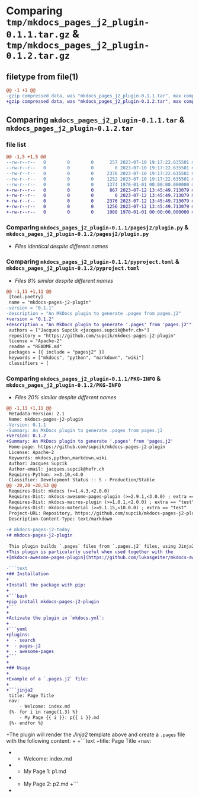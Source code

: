 # Comparing `tmp/mkdocs_pages_j2_plugin-0.1.1.tar.gz` & `tmp/mkdocs_pages_j2_plugin-0.1.2.tar.gz`

## filetype from file(1)

```diff
@@ -1 +1 @@
-gzip compressed data, was "mkdocs_pages_j2_plugin-0.1.1.tar", max compression
+gzip compressed data, was "mkdocs_pages_j2_plugin-0.1.2.tar", max compression
```

## Comparing `mkdocs_pages_j2_plugin-0.1.1.tar` & `mkdocs_pages_j2_plugin-0.1.2.tar`

### file list

```diff
@@ -1,5 +1,5 @@
--rw-r--r--   0        0        0      257 2023-07-10 19:17:22.635501 mkdocs_pages_j2_plugin-0.1.1/README.md
--rw-r--r--   0        0        0        0 2023-07-10 19:17:22.635501 mkdocs_pages_j2_plugin-0.1.1/pagesj2/__init__.py
--rw-r--r--   0        0        0     2376 2023-07-10 19:17:22.635501 mkdocs_pages_j2_plugin-0.1.1/pagesj2/plugin.py
--rw-r--r--   0        0        0     1252 2023-07-10 19:17:22.635501 mkdocs_pages_j2_plugin-0.1.1/pyproject.toml
--rw-r--r--   0        0        0     1374 1970-01-01 00:00:00.000000 mkdocs_pages_j2_plugin-0.1.1/PKG-INFO
+-rw-r--r--   0        0        0      867 2023-07-12 13:45:49.713079 mkdocs_pages_j2_plugin-0.1.2/README.md
+-rw-r--r--   0        0        0        0 2023-07-12 13:45:49.713079 mkdocs_pages_j2_plugin-0.1.2/pagesj2/__init__.py
+-rw-r--r--   0        0        0     2376 2023-07-12 13:45:49.713079 mkdocs_pages_j2_plugin-0.1.2/pagesj2/plugin.py
+-rw-r--r--   0        0        0     1256 2023-07-12 13:45:49.713079 mkdocs_pages_j2_plugin-0.1.2/pyproject.toml
+-rw-r--r--   0        0        0     1988 1970-01-01 00:00:00.000000 mkdocs_pages_j2_plugin-0.1.2/PKG-INFO
```

### Comparing `mkdocs_pages_j2_plugin-0.1.1/pagesj2/plugin.py` & `mkdocs_pages_j2_plugin-0.1.2/pagesj2/plugin.py`

 * *Files identical despite different names*

### Comparing `mkdocs_pages_j2_plugin-0.1.1/pyproject.toml` & `mkdocs_pages_j2_plugin-0.1.2/pyproject.toml`

 * *Files 8% similar despite different names*

```diff
@@ -1,11 +1,11 @@
 [tool.poetry]
 name = "mkdocs-pages-j2-plugin"
-version = "0.1.1"
-description = "An MkDocs plugin to generate .pages from pages.j2"
+version = "0.1.2"
+description = "An MkDocs plugin to generate '.pages' from 'pages.j2'"
 authors = ["Jacques Supcik <jacques.supcik@hefr.ch>"]
 repository = "https://github.com/supcik/mkdocs-pages-j2-plugin"
 license = "Apache-2"
 readme = "README.md"
 packages = [{ include = "pagesj2" }]
 keywords = ["mkdocs", "python", "markdown", "wiki"]
 classifiers = [
```

### Comparing `mkdocs_pages_j2_plugin-0.1.1/PKG-INFO` & `mkdocs_pages_j2_plugin-0.1.2/PKG-INFO`

 * *Files 20% similar despite different names*

```diff
@@ -1,11 +1,11 @@
 Metadata-Version: 2.1
 Name: mkdocs-pages-j2-plugin
-Version: 0.1.1
-Summary: An MkDocs plugin to generate .pages from pages.j2
+Version: 0.1.2
+Summary: An MkDocs plugin to generate '.pages' from 'pages.j2'
 Home-page: https://github.com/supcik/mkdocs-pages-j2-plugin
 License: Apache-2
 Keywords: mkdocs,python,markdown,wiki
 Author: Jacques Supcik
 Author-email: jacques.supcik@hefr.ch
 Requires-Python: >=3.10,<4.0
 Classifier: Development Status :: 5 - Production/Stable
@@ -20,20 +20,53 @@
 Requires-Dist: mkdocs (>=1.4.3,<2.0.0)
 Requires-Dist: mkdocs-awesome-pages-plugin (>=2.9.1,<3.0.0) ; extra == "test"
 Requires-Dist: mkdocs-macros-plugin (>=1.0.1,<2.0.0) ; extra == "test"
 Requires-Dist: mkdocs-material (>=9.1.15,<10.0.0) ; extra == "test"
 Project-URL: Repository, https://github.com/supcik/mkdocs-pages-j2-plugin
 Description-Content-Type: text/markdown
 
-# mkdocs-pages-j2-today
+# mkdocs-pages-j2-plugin
 
 This plugin builds `.pages` files from `.pages.j2` files, using Jinja2 to render the templates.
+This plugin is particularly useful when used together with the
+[mkdocs-awesome-pages-plugin](https://github.com/lukasgeiter/mkdocs-awesome-pages-plugin).
 
-```text
+## Installation
+
+Install the package with pip:
+
+```bash
+pip install mkdocs-pages-j2-plugin
+```
+
+Activate the plugin in `mkdocs.yml`:
+
+```yaml
+plugins:
+  - search
+  - pages-j2
+  - awesome-pages
+```
+
+## Usage
+
+Example of a `.pages.j2` file:
+
+```jinja2
 title: Page Title
 nav:
     - Welcome: index.md
 {%- for i in range(1,3) %}
     - My Page {{ i }}: p{{ i }}.md
 {%- endfor %}
 ```
 
+The plugin will render the _Jinja2_ template above and create a `.pages` file with the following content:
+
+```text
+title: Page Title
+nav:
+    - Welcome: index.md
+    - My Page 1: p1.md
+    - My Page 2: p2.md
+```
+
```

